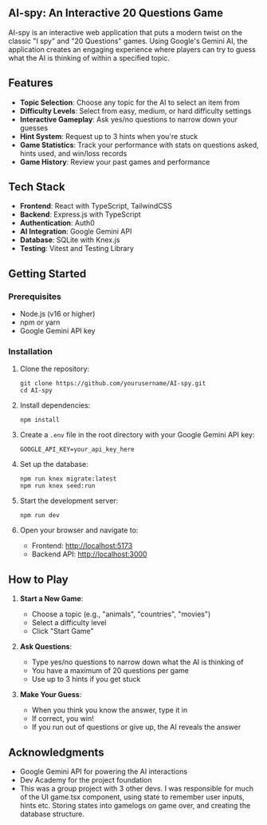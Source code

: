 ## AI-spy: An Interactive 20 Questions Game

AI-spy is an interactive web application that puts a modern twist on the classic "I spy" and "20 Questions" games. Using Google's Gemini AI, the application creates an engaging experience where players can try to guess what the AI is thinking of within a specified topic.

## Features

- **Topic Selection**: Choose any topic for the AI to select an item from
- **Difficulty Levels**: Select from easy, medium, or hard difficulty settings
- **Interactive Gameplay**: Ask yes/no questions to narrow down your guesses
- **Hint System**: Request up to 3 hints when you're stuck
- **Game Statistics**: Track your performance with stats on questions asked, hints used, and win/loss records
- **Game History**: Review your past games and performance

## Tech Stack

- **Frontend**: React with TypeScript, TailwindCSS
- **Backend**: Express.js with TypeScript
- **Authentication**: Auth0
- **AI Integration**: Google Gemini API
- **Database**: SQLite with Knex.js
- **Testing**: Vitest and Testing Library

## Getting Started

### Prerequisites

- Node.js (v16 or higher)
- npm or yarn
- Google Gemini API key

### Installation

1. Clone the repository:
   ```
   git clone https://github.com/yourusername/AI-spy.git
   cd AI-spy
   ```

2. Install dependencies:
   ```
   npm install
   ```

3. Create a `.env` file in the root directory with your Google Gemini API key:
   ```
   GOOGLE_API_KEY=your_api_key_here
   ```

4. Set up the database:
   ```
   npm run knex migrate:latest
   npm run knex seed:run
   ```

5. Start the development server:
   ```
   npm run dev
   ```

6. Open your browser and navigate to:
   - Frontend: [http://localhost:5173](http://localhost:5173)
   - Backend API: [http://localhost:3000](http://localhost:3000)

## How to Play

1. **Start a New Game**:
   - Choose a topic (e.g., "animals", "countries", "movies")
   - Select a difficulty level
   - Click "Start Game"

2. **Ask Questions**:
   - Type yes/no questions to narrow down what the AI is thinking of
   - You have a maximum of 20 questions per game
   - Use up to 3 hints if you get stuck

3. **Make Your Guess**:
   - When you think you know the answer, type it in
   - If correct, you win!
   - If you run out of questions or give up, the AI reveals the answer

## Acknowledgments

- Google Gemini API for powering the AI interactions
- Dev Academy for the project foundation
- This was a group project with 3 other devs. I was responsible for much of the UI game.tsx component, using state to remember user inputs, hints etc. Storing states into gamelogs on game over, and creating the database structure.
